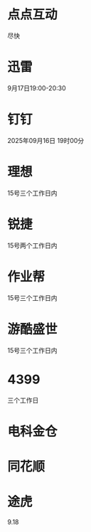 # 点点互动
尽快


# 迅雷
9月17日19:00-20:30

# 钉钉
2025年09月16日 19时00分



# 理想
15号三个工作日内

# 锐捷
15号两个工作日内

# 作业帮
15号三个工作日内

# 游酷盛世
15号三个工作日内

# 4399
三个工作日

# 电科金仓

# 同花顺

# 途虎
9.18
<!--stackedit_data:
eyJoaXN0b3J5IjpbMjAwOTE5MTgzLDEzNjgwMjM5MjEsNzE4OD
E4NTk0LC0yMDU1ODU4MjM1LDE1NTc2MzYyMzcsLTI1MDAyMTI2
MSwyMDgzNTI3MTksLTEyMzU1NTY2OTUsMTQwNzQwNTEwNSwxMz
U3MjY0NDYyXX0=
-->